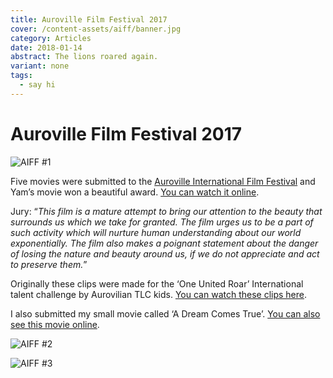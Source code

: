 ```yaml
---
title: Auroville Film Festival 2017
cover: /content-assets/aiff/banner.jpg
category: Articles
date: 2018-01-14
abstract: The lions roared again.
variant: none
tags:
  - say hi
---
```


# Auroville Film Festival 2017

![AIFF #1](/content-assets/aiff/posters_646X605.jpg)

Five movies were submitted to the [Auroville International Film Festival](http://filmfestival.auroville.org/) and Yam’s movie won a beautiful award. [You can watch it online](https://www.youtube.com/watch?v=VcNM4GcM3ts).

Jury: “_This film is a mature attempt to bring our attention to the beauty that surrounds us which we take for granted. The film urges us to be a part of such activity which will nurture human understanding about our world exponentially. The film also makes a poignant statement about the danger of losing the nature and beauty around us, if we do not appreciate and act to preserve them._”

Originally these clips were made for the ‘One United Roar’ International talent challenge by Aurovilian TLC kids. [You can watch these clips here](https://www.youtube.com/watch?v=Ypjc5E-sfqU&list=PLvSMhwXjvCq9xaw13X1o1x9-E8OAN_Fu2).

I also submitted my small movie called ‘A Dream Comes True’. [You can also see this movie online](https://www.youtube.com/watch?v=VcNM4GcM3ts).

![AIFF #2](/content-assets/aiff/poster2_600X850.jpg)

![AIFF #3](/content-assets/book/book2_400X300.jpg)
